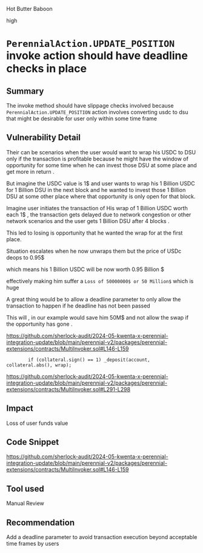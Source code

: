 Hot Butter Baboon

high

# `PerennialAction.UPDATE_POSITION` invoke action should have deadline checks in place

## Summary
The invoke method should have slippage checks involved because `PerennialAction.UPDATE_POSITION` action 
involves converting usdc to dsu that might be desirable for user only within some time frame 
## Vulnerability Detail
Their can be scenarios when the user would want to wrap his USDC to DSU only if the transaction is profitable because he might have the window of opportunity for some time when he can invest those DSU at some place and get more in return .

But imagine the USDC value is 1$ and user wants to wrap his 1 Billion USDC for 1 Billion DSU in the next block and he wanted
to invest those 1 Billion DSU at some other place where that opportunity is only open for that block.

Imagine user initiates the transaction of His wrap of 1 Billion USDC worth each 1$ , the transaction gets delayed due to network 
congestion or other network scenarios and the user gets 1 Billion DSU after 4 blocks .

This led to losing is opportunity that he wanted the wrap for at the first place.

Situation escalates when he now unwraps them but the price of USDc deops to 0.95$ 

which means his 1 Billion USDC will be now worth 0.95 Billion $

effectively making him suffer a `Loss of 50000000$ or 50 Million$` which is huge

A great thing would be to allow a deadline parameter to only allow the transaction to happen if he deadline has not been passed

This will , in our example would save him 50M$ and not allow the swap if the opportunity has gone .

https://github.com/sherlock-audit/2024-05-kwenta-x-perennial-integration-update/blob/main/perennial-v2/packages/perennial-extensions/contracts/MultiInvoker.sol#L146-L159

```solidity
        if (collateral.sign() == 1) _deposit(account, collateral.abs(), wrap);
```

https://github.com/sherlock-audit/2024-05-kwenta-x-perennial-integration-update/blob/main/perennial-v2/packages/perennial-extensions/contracts/MultiInvoker.sol#L291-L298

## Impact
Loss of user funds value
## Code Snippet
https://github.com/sherlock-audit/2024-05-kwenta-x-perennial-integration-update/blob/main/perennial-v2/packages/perennial-extensions/contracts/MultiInvoker.sol#L146-L159
## Tool used

Manual Review

## Recommendation
Add a deadline parameter to avoid transaction execution beyond acceptable time frames by users